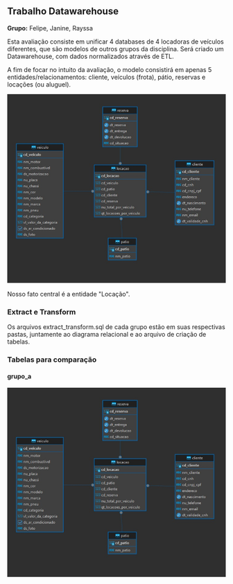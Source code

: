 
## Trabalho Datawarehouse

**Grupo:** Felipe, Janine, Rayssa

Esta avaliação consiste em unificar 4 databases de 4 locadoras de veículos diferentes, que são modelos de outros grupos da disciplina. Será criado um Datawarehouse, com dados normalizados através de ETL. 

A fim de focar no intuito da avaliação, o modelo consistirá em apenas 5 entidades/relacionamentos: cliente, veículos (frota), pátio, reservas e locações (ou aluguel). 


![](https://github.com/rayssa-eng/locacao_veiculos_big_data/blob/47fce1f8ebf225406fe626487a12669b594df6d5/ours/diagram_r_(ours).jpg)


Nosso fato central é a entidade "Locação".

### Extract e Transform
Os arquivos extract_transform.sql de cada grupo estão em suas respectivas pastas, juntamente ao diagrama relacional e ao arquivo de criação de tabelas.

### Tabelas para comparação
 #### grupo_a
![](https://github.com/rayssa-eng/locacao_veiculos_big_data/blob/47fce1f8ebf225406fe626487a12669b594df6d5/ours/diagram_r_(ours).jpg)
